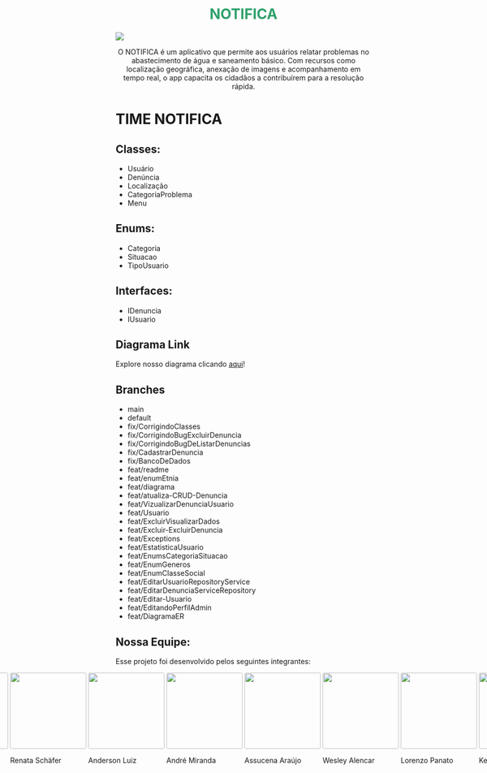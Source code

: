 <h1 align="center" style="color: 
#2ea06a;"> NOTIFICA </h1>
<img src="https://notifica-nine.vercel.app/assets/head-img-peoples.png" />
<p align="center">
  O NOTIFICA é um aplicativo que permite aos usuários relatar problemas no abastecimento de água e saneamento básico. Com recursos como localização geográfica, anexação de imagens e acompanhamento em tempo real, o app capacita os cidadãos a contribuírem para a resolução rápida.<br/>
</p>

# TIME NOTIFICA

## Classes:

- Usuário
- Denúncia
- Localização
- CategoriaProblema
- Menu

## Enums:

- Categoria
- Situacao
- TipoUsuario

## Interfaces:

- IDenuncia
- IUsuario

## Diagrama Link

Explore nosso diagrama clicando [aqui](https://lucid.app/lucidchart/5adf4b52-d0bf-42fa-be20-9cf1f0ab1121/edit?view_items=URV0b4~lnq6Z&invitationId=inv_7c44ca34-3e04-49e1-b59e-bd1d6714659d)!

## Branches

- main
- default
- fix/CorrigindoClasses
- fix/CorrigindoBugExcluirDenuncia
- fix/CorrigindoBugDeListarDenuncias
- fix/CadastrarDenuncia
- fix/BancoDeDados
- feat/readme
- feat/enumEtnia
- feat/diagrama
- feat/atualiza-CRUD-Denuncia
- feat/VizualizarDenunciaUsuario
- feat/Usuario
- feat/ExcluirVisualizarDados
- feat/Excluir-ExcluirDenuncia
- feat/Exceptions
- feat/EstatisticaUsuario
- feat/EnumsCategoriaSituacao
- feat/EnumGeneros
- feat/EnumClasseSocial
- feat/EditarUsuarioRepositoryService
- feat/EditarDenunciaServiceRepository
- feat/Editar-Usuario
- feat/EditandoPerfilAdmin
- feat/DiagramaER

## Nossa Equipe:

Esse projeto foi desenvolvido pelos seguintes integrantes:

<div style="display:flex; justify-content:center; gap:4px;">
  <div>
  <img width="150px" style="border-radius: 3px;" src="https://avatars.githubusercontent.com/u/45438661?v=4">
  <p>Adam Cardoso</p>
  </div>
  <div>
   <img width="150px" style="border-radius: 3px;" src="https://avatars.githubusercontent.com/u/83096934?v=4">
    <p>Renata Schäfer</p>
  </div>
  <div>
   <img width="150px" style="border-radius: 3px;" src="https://avatars.githubusercontent.com/u/78749443?v=4">
    <p>Anderson Luiz</p>
  </div>
  <div>
   <img width="150px" style="border-radius: 3px;" src="https://avatars.githubusercontent.com/u/66953194?v=4">
    <p>André Miranda</p>
  </div>
  <div>
   <img width="150px" style="border-radius: 3px;" src="https://avatars.githubusercontent.com/u/118921604?v=4">
    <p>Assucena Araújo</p>
  </div>
  <div>
   <img width="150px" style="border-radius: 3px;" src="https://avatars.githubusercontent.com/u/47366440?v=4">
    <p>Wesley Alencar</p>
  </div>
  <div>
   <img width="150px" style="border-radius: 3px;" src="https://avatars.githubusercontent.com/u/132415449?v=4">
    <p>Lorenzo Panato</p>
  </div>
  <div>
   <img width="150px" style="border-radius: 3px;" src="https://avatars.githubusercontent.com/u/91156133?v=4">
    <p>Kevin Matos</p>
  </div>
</div>
